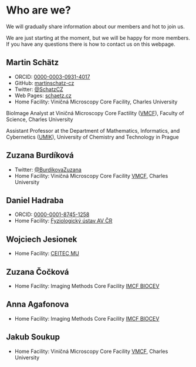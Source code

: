 # Who are we?

We will gradually share information about our members and hot to join us.

We are just starting at the moment, but we will be happy for more members. If you have any questions there is how to contact us on this webpage.

## Martin Schätz
 - ORCID: [0000-0003-0931-4017](https://orcid.org/0000-0003-0931-4017)
 - GitHub: [martinschatz-cz](https://github.com/martinschatz-cz)
 - Twitter: [@SchatzCZ](https://twitter.com/schatzcz)
 - Web Pages: [schaetz.cz](https://www.schaetz.cz/)
 - Home Facility: Viničná Microscopy Core Facility, Charles University

BioImage Analyst at Viničná Microscopy Core Factility ([VMCF](https://www.natur.cuni.cz/biology/service/laboratory-of-confocal-and-fluorescence-microscopy?set_language=en)), Faculty of Science, Charles University

Assistant Professor at the Department of Mathematics, Informatics, and Cybernetics ([UMIK](https://umik.vscht.cz/)), University of Chemistry and Technology in Prague

## Zuzana Burdíková
 - Twitter: [@BurdikovaZuzana](https://twitter.com/BurdikovaZuzana)
 - Home Facility: Viničná Microscopy Core Facility [VMCF](https://www.natur.cuni.cz/biology/service/laboratory-of-confocal-and-fluorescence-microscopy?set_language=en), Charles University

## Daniel Hadraba
- ORCID: [0000-0001-8745-1258](https://orcid.org/0000-0001-8745-1258)
- Home Facility: [Fyziologický ústav AV ČR](https://www.fgu.cas.cz/departments/biomatematika)

## Wojciech Jesionek
- Home Facility: [CEITEC MU](https://www.ceitec.cz/wojciech-krzysztof-jesionek-m-sc-ph-d/u93066?page=publication)

## Zuzana Čočková
- Home Facility: Imaging Methods Core Facility [IMCF BIOCEV](https://imcf.natur.cuni.cz/IMCF/team/)

## Anna Agafonova
- Home Facility: Imaging Methods Core Facility [IMCF BIOCEV](https://imcf.natur.cuni.cz/IMCF/team/)

## Jakub Soukup
- Home Facility: Viničná Microscopy Core Facility [VMCF](https://www.natur.cuni.cz/biology/service/laboratory-of-confocal-and-fluorescence-microscopy?set_language=en), Charles University
